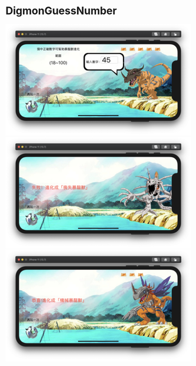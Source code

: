 # DigmonGuessNumber



![image](https://github.com/edwardchang0630/DigmonGuessNumber/blob/master/截圖%202020-09-18%20下午3.45.16.png)
![image](https://github.com/edwardchang0630/DigmonGuessNumber/blob/master/截圖%202020-09-18%20下午3.45.47.png)
![image](https://github.com/edwardchang0630/DigmonGuessNumber/blob/master/截圖%202020-09-18%20下午3.46.09.png)
